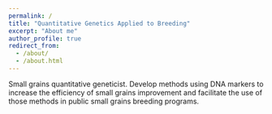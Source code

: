 ```yaml
---
permalink: /
title: "Quantitative Genetics Applied to Breeding"
excerpt: "About me"
author_profile: true
redirect_from: 
  - /about/
  - /about.html
---
```


Small grains quantitative geneticist. Develop methods using DNA markers to increase the efficiency of small grains improvement and facilitate the use of those methods in public small grains breeding programs.
